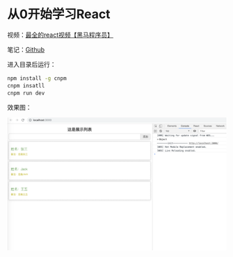 # 从0开始学习React

视频：[最全的react视频【黑马程序员】](https://www.bilibili.com/video/av37668737)

笔记：[Github](https://github.com/harryleexyz/LearnReact/base/README.md)

进入目录后运行：

```bash
npm install -g cnpm 
cnpm insatll
cnpm run dev
```

效果图：

![运行后效果图.png](运行后效果图.png)